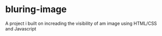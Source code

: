 # bluring-image


A project i built on increading the visibility of am image using HTML/CSS and Javascript
